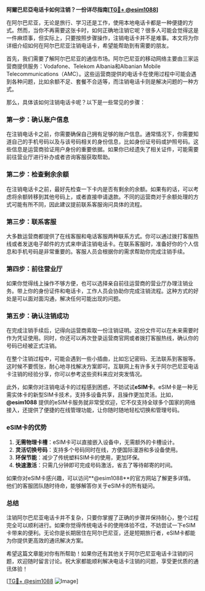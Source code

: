 **阿爾巴尼亞电话卡如何注销？一份详尽指南[[TG💪+ @esim1088](https://t.me/s/esim1088)]**

在阿尔巴尼亚，无论是旅行、学习还是工作，使用本地电话卡都是一种便捷的方式。然而，当你不再需要这张卡时，如何正确地注销它呢？很多人可能会觉得这是一件麻烦事，但实际上，只要按照步骤操作，注销电话卡并不是难事。本文将为你详细介绍如何在阿尔巴尼亚注销电话卡，希望能帮助到有需要的朋友。

首先，我们需要了解阿尔巴尼亚的通信市场。阿尔巴尼亚的移动网络主要由三家运营商提供服务：Vodafone、Telekom Albania和Albanian Mobile Telecommunications（AMC）。这些运营商提供的电话卡在使用过程中可能会遇到各种问题，比如余额不足、套餐不合适等，而注销电话卡则是解决问题的一种方式。

那么，具体该如何注销电话卡呢？以下是一些常见的步骤：

### **第一步：确认账户信息**
在注销电话卡之前，你需要确保自己拥有足够的账户信息。通常情况下，你需要知道自己的手机号码以及与该号码相关的身份信息，比如身份证号码或护照号码。这些信息是运营商验证用户身份的重要依据。如果你已经遗失了相关证件，可能需要前往营业厅进行补办或者咨询客服获取帮助。

### **第二步：检查剩余余额**
在注销电话卡之前，最好先检查一下卡内是否有剩余的余额。如果有的话，可以考虑将余额转移到其他号码上，或者直接申请退款。不同的运营商对于余额处理的方式可能有所不同，因此建议提前联系客服询问具体的流程。

### **第三步：联系客服**
大多数运营商都提供了在线客服和电话客服两种联系方式。你可以通过拨打客服热线或者发送电子邮件的方式来申请注销电话卡。在联系客服时，准备好你的个人信息和手机号码是非常重要的。客服人员会根据你的需求帮助你完成注销手续。

### **第四步：前往营业厅**
如果你觉得线上操作不够方便，也可以选择亲自前往运营商的营业厅办理注销业务。带上你的身份证件和电话卡，工作人员会协助你完成注销流程。这种方式的好处是可以面对面沟通，解决任何可能出现的问题。

### **第五步：确认注销成功**
在完成注销手续后，记得向运营商索取一份注销证明。这份文件可以在未来需要时作为凭证使用。同时，你还可以再次登录运营商官网或者拨打客服热线，确认你的号码已经被正式注销。

在整个注销过程中，可能会遇到一些小插曲，比如忘记密码、无法联系到客服等。这时候不要慌张，耐心地寻找解决方案即可。互联网上有许多关于阿尔巴尼亚电话卡注销的经验分享，你可以参考这些资料来应对突发情况。

此外，如果你对注销电话卡的过程感到困惑，不妨试试**eSIM卡**。eSIM卡是一种无需实体卡的新型SIM卡技术，支持多设备共享，且操作更加灵活。比如，**@esim1088** 提供的eSIM卡服务就非常受欢迎，它不仅支持全球多个国家的网络接入，还提供了便捷的在线管理功能，让你随时随地轻松切换和管理号码。

### **eSIM卡的优势**
1. **无需物理卡槽**：eSIM卡可以直接嵌入设备中，无需额外的卡槽设计。
2. **灵活切换号码**：支持多个号码同时在线，方便国际漫游和多设备使用。
3. **环保节能**：减少了传统塑料SIM卡的使用，更加环保。
4. **快速激活**：只需几分钟即可完成号码激活，省去了等待邮寄的时间。

如果你对eSIM卡感兴趣，可以访问**@esim1088**的官方网站了解更多详情。他们的客服团队随时待命，能够解答你关于eSIM卡的所有疑问。

### **总结**
注销阿尔巴尼亚电话卡并不复杂，只要你掌握了正确的步骤并保持耐心，整个过程完全可以顺利进行。如果你觉得传统电话卡的使用体验不佳，不妨尝试一下eSIM卡带来的便利。无论你是长期居住在阿尔巴尼亚，还是短期旅行者，eSIM卡都能为你提供更高效的通讯解决方案。

希望这篇文章能对你有所帮助！如果你还有其他关于阿尔巴尼亚电话卡注销的问题，欢迎随时留言讨论。祝大家都能顺利解决电话卡注销的问题，享受更优质的通讯体验！

[[TG💪+ @esim1088](https://t.me/s/esim1088) ![Image](https://i.postimg.cc/4NQfJmqS/Snipaste-2025-05-13-00-14-12.png)]